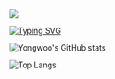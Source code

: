 <!--
**tryywlabs/tryywlabs** is a ✨ _special_ ✨ repository because its `README.md` (this file) appears on your GitHub profile.

Here are some ideas to get you started:

- 🔭 I’m currently working on ...
- 🌱 I’m currently learning ...
- 👯 I’m looking to collaborate on ...
- 🤔 I’m looking for help with ...
- 💬 Ask me about ...
- 📫 How to reach me: ...
- 😄 Pronouns: ...
- ⚡ Fun fact: ...
-->

<img src="https://capsule-render.vercel.app/api?type=blur&color=auto&height=300&section=header&text=Yongwoo%20Hur&fontSize=90" />


  [![Typing SVG](https://readme-typing-svg.demolab.com/?lines=Software+Engineer;Philosopher;Life-long+Student)](https://git.io/typing-svg)
<div align="center>
<img src="https://img.shields.io/badge/react-20232a.svg?style=for-the-badge&logo=react&logoColor=61DAFB" />

![Yongwoo's GitHub stats](https://github-readme-stats.vercel.app/api?username=tryywlabs&show_icons=true&theme=radical)

![Top Langs](https://github-readme-stats.vercel.app/api/top-langs/?username=tryywlabs&layout=compact)

</div>

